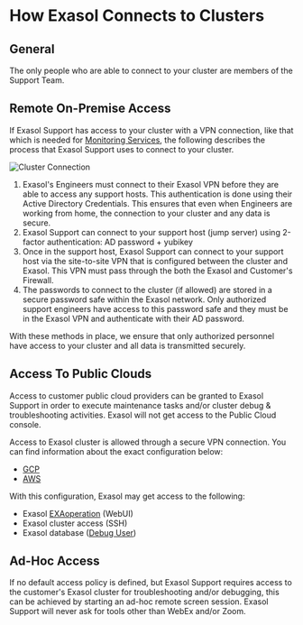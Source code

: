 # How Exasol Connects to Clusters



## General

The only people who are able to connect to your cluster are members of the Support Team. 
## Remote On-Premise Access

If Exasol Support has access to your cluster with a VPN connection, like that which is needed for [Monitoring Services](https://exasol.my.site.com/s/article/Monitoring-of-an-Exasol-Database?language=en_US), the following describes the process that Exasol Support uses to connect to your cluster.

![Cluster Connection](/cluster_connection.png)

1. Exasol's Engineers must connect to their Exasol VPN before they are able to access any support hosts. This authentication is done using their Active Directory Credentials. This ensures that even when Engineers are working from home, the connection to your cluster and any data is secure. 
2. Exasol Support can connect to your support host (jump server) using 2-factor authentication: AD password + yubikey
3. Once in the support host, Exasol Support can connect to your support host via the site-to-site VPN that is configured between the cluster and Exasol. This VPN must pass through the both the Exasol and Customer's Firewall. 
4. The passwords to connect to the cluster (if allowed) are stored in a secure password safe within the Exasol network. Only authorized support engineers have access to this password safe and they must be in the Exasol VPN and authenticate with their AD password.   

With these methods in place, we ensure that only authorized personnel have access to your cluster and all data is transmitted securely. 
## Access To Public Clouds

Access to customer public cloud providers can be granted to Exasol Support in order to execute maintenance tasks and/or cluster debug & troubleshooting activities. Exasol will not get access to the Public Cloud console.

Access to Exasol cluster is allowed through a secure VPN connection. You can find information about the exact configuration below:

- [GCP](https://exasol.my.site.com/s/article/GCP-Remote-Support-VPN?language=en_US)
- [AWS](https://exasol.my.site.com/s/article/AWS-Remote-support-VPN?language=en_US)

With this configuration, Exasol may get access to the following:

- Exasol [EXAoperation](https://docs.exasol.com/db/latest/administration/on-premise/admin_interface/exaoperation.htm) (WebUI)
- Exasol cluster access (SSH)
- Exasol database ([Debug User](https://docs.exasol.com/db/latest/planning/support.htm))

## Ad-Hoc Access

If no default access policy is defined, but Exasol Support requires access to the customer's Exasol cluster for troubleshooting and/or debugging, this can be achieved by starting an ad-hoc remote screen session. Exasol Support will never ask for tools other than WebEx and/or Zoom.

